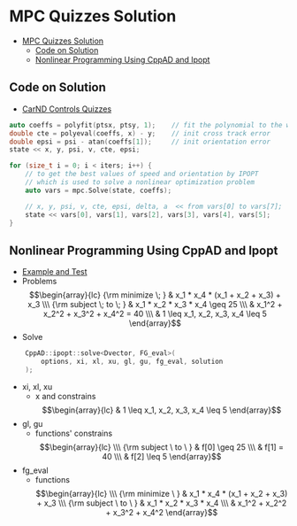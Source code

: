 # MPC Quizzes Solution



- [MPC Quizzes Solution](#mpc-quizzes-solution)
    - [Code on Solution](#code-on-solution)
    - [Nonlinear Programming Using CppAD and Ipopt](#nonlinear-programming-using-cppad-and-ipopt)


## Code on Solution
- [CarND Controls Quizzes](https://github.com/udacity/CarND-MPC-Quizzes)
``` cpp
auto coeffs = polyfit(ptsx, ptsy, 1);    // fit the polynomial to the way points
double cte = polyeval(coeffs, x) - y;    // init cross track error
double epsi = psi - atan(coeffs[1]);     // init orientation error
state << x, y, psi, v, cte, epsi;

for (size_t i = 0; i < iters; i++) {
    // to get the best values of speed and orientation by IPOPT 
    // which is used to solve a nonlinear optimization problem 
    auto vars = mpc.Solve(state, coeffs);

    // x, y, psi, v, cte, epsi, delta, a  << from vars[0] to vars[7];
    state << vars[0], vars[1], vars[2], vars[3], vars[4], vars[5];
}
```




## Nonlinear Programming Using CppAD and Ipopt
- [Example and Test](https://www.coin-or.org/CppAD/Doc/ipopt_solve_get_started.cpp.htm)
- Problems
$$\begin{array}{lc}
{\rm minimize \; }      &  x_1 * x_4 * (x_1 + x_2 + x_3) + x_3 \\\
{\rm subject \; to \; } &  x_1 * x_2 * x_3 * x_4  \geq 25 \\\
                        &  x_1^2 + x_2^2 + x_3^2 + x_4^2 = 40 \\\
                        &  1 \leq x_1, x_2, x_3, x_4 \leq 5
\end{array}$$
- Solve
``` cpp
    CppAD::ipopt::solve<Dvector, FG_eval>(
        options, xi, xl, xu, gl, gu, fg_eval, solution
    );
```
- xi, xl, xu
    - x and constrains
$$\begin{array}{lc}
    &  1 \leq x_1, x_2, x_3, x_4 \leq 5
\end{array}$$
- gl, gu
  - functions' constrains
$$\begin{array}{lc}
\\\ {\rm subject \ to \ } &  f[0] \geq 25
\\\ &  f[1] = 40
\\\ &  f[2] \leq 5
\end{array}$$
- fg_eval
    - functions
$$\begin{array}{lc}
\\\ {\rm minimize \ }       &  x_1 * x_4 * (x_1 + x_2 + x_3) + x_3
\\\ {\rm subject \ to \ }   &  x_1 * x_2 * x_3 * x_4
\\\                        &  x_1^2 + x_2^2 + x_3^2 + x_4^2
\end{array}$$


